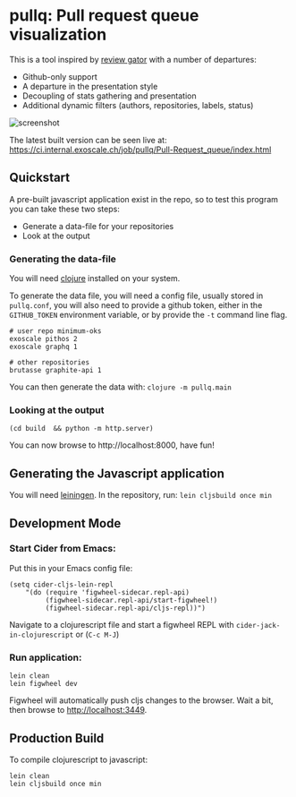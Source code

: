 pullq: Pull request queue visualization
========================================

This is a tool inspired by [review
gator](https://github.com/fginther/review-gator) with a number of
departures:

- Github-only support
- A departure in the presentation style
- Decoupling of stats gathering and presentation
- Additional dynamic filters (authors, repositories, labels, status)

![screenshot](https://i.imgur.com/MgAi4YR.png)

The latest built version can be seen live at:
https://ci.internal.exoscale.ch/job/pullq/Pull-Request_queue/index.html

## Quickstart

A pre-built javascript application exist in the repo,
so to  test this program you can take these two steps:

- Generate a data-file for your repositories
- Look at the output

### Generating the data-file

You will need [clojure](http://clojure.org) installed on your
system.

To generate the data file, you will need a config file, usually
stored in `pullq.conf`, you will also need to provide a
github token, either in the `GITHUB_TOKEN` environment variable,
or by provide the `-t` command line flag.

```
# user repo minimum-oks
exoscale pithos 2
exoscale graphq 1

# other repositories
brutasse graphite-api 1
```

You can then generate the data with: `clojure -m pullq.main`

### Looking at the output

```
(cd build  && python -m http.server)
```

You can now browse to http://localhost:8000, have fun!

## Generating the Javascript application

You will need [leiningen](http://leiningen.org).
In the repository, run: `lein cljsbuild once min`


## Development Mode

### Start Cider from Emacs:

Put this in your Emacs config file:

```
(setq cider-cljs-lein-repl
	"(do (require 'figwheel-sidecar.repl-api)
         (figwheel-sidecar.repl-api/start-figwheel!)
         (figwheel-sidecar.repl-api/cljs-repl))")
```

Navigate to a clojurescript file and start a figwheel REPL with `cider-jack-in-clojurescript` or (`C-c M-J`)

### Run application:

```
lein clean
lein figwheel dev
```

Figwheel will automatically push cljs changes to the browser.
Wait a bit, then browse to [http://localhost:3449](http://localhost:3449).

## Production Build


To compile clojurescript to javascript:

```
lein clean
lein cljsbuild once min
```

